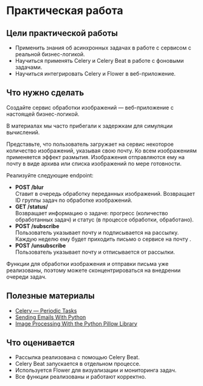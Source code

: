 # Практическая работа
## Цели практической работы
- Применить знания об асинхронных задачах в работе с сервисом с реальной бизнес-логикой.
- Научиться применять Celery и Celery Beat в работе с фоновыми задачами.
- Научиться интегрировать Celery и Flower в веб-приложение.

## Что нужно сделать
Создайте сервис обработки изображений — веб-приложение с настоящей бизнес-логикой. 

В материалах мы часто прибегали к задержкам для симуляции вычислений. 

Представьте, что пользователь загружает на сервис некоторое количество изображений, указывая свою почту. Ко всем изображениям применяется эффект размытия. Изображения отправляются ему на почту в виде архива или списка изображений по мере готовности.

Реализуйте следующие endpoint:

- **POST /blur** <br>
Ставит в очередь обработку переданных изображений. Возвращает ID группы задач по обработке изображений.
- **GET /status/<id>**<br>
Возвращает информацию о задаче: прогресс (количество обработанных задач) и статус (в процессе обработки, обработано).
- **POST /subscribe**<br>
Пользователь указывает почту и подписывается на рассылку. Каждую неделю ему будет приходить письмо о сервисе на почту .
- **POST /unsubscribe**<br>
Пользователь указывает почту и отписывается от рассылки.

Функции для обработки изображения и отправки письма уже реализованы, поэтому можете сконцентрироваться на внедрении очереди задач.

## Полезные материалы
- [Celery — Periodic Tasks](https://docs.celeryq.dev/en/stable/userguide/periodic-tasks.html)
- [Sending Emails With Python](https://realpython.com/python-send-email/)
- [Image Processing With the Python Pillow Library](https://realpython.com/image-processing-with-the-python-pillow-library/)

## Что оценивается
- Рассылка реализована с помощью Celery Beat.
- Celery Beat запускается в отдельном процессе.
- Используется Flower для визуализации и мониторинга задач.
- Все функции реализованы и работают корректно.

